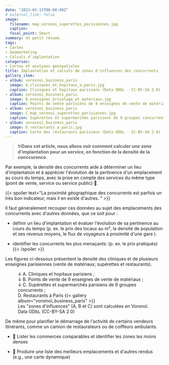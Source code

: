 ```yaml
---
date: "2023-03-13T00:00:00Z"
# external_link: false
image:
  filename: map_voronoi_superettes_parisiennes.jpg
  caption: 
  focal_point: Smart
summary: Un petit résumé.
tags:
- Cartes
- Geomarketing
- Calculs d'implantation
categories: 
- Cartes et analyses geospatiales
title: Implantation et calculs de zones d'influences des concurrents
gallery_item:
- album: voroinoi_business_paris
  image: A_cliniques_et_hopitaux_a_paris.jpg
  caption: Cliniques et hopitaux parisiens (Data ODbL - CC-BY-SA 2.0)
- album: voroinoi_business_paris
  image: B_enseignes_bricolage_et_materiaux.jpg
  caption: Points de vente parisiens de 9 enseignes de vente de matériaux (Data ODbL - CC-BY-SA 2.0)
- album: voroinoi_business_paris
  image: C_map_voronoi_superettes_parisiennes.jpg
  caption: Supérettes et supermarchés parisiens de 9 groupes concurrents (Data ODbL - CC-BY-SA 2.0)
- album: voroinoi_business_paris
  image: D_restaurants_a_paris.jpg
  caption: Carte des restaurants parisiens (Data ODbL - CC-BY-SA 2.0)
---
```


> <strong> ✨Dans cet article, nous allons voir comment calculer une zone d'implantation pour un service, en fonction de la densité de  la conccurence. </strong>

Par exemple, la densité des concurrents aide à déterminer un lieu d'implantation et à apprécier l'évolution de la pertinence d'un emplacement au cours du temps, avec la prise en compte des services du même type (point de vente, service ou service public) 🎯.

{{< spoiler text="La proximité géographique des concurrents est parfois un très bon indicateur, mais il en existe d'autres. " >}} 

Il faut généralement recouper ces données au sujet des emplacements des concurrents avec d'autres données, que ce soit pour :

- définir un lieu d'implantation et évaluer l'évolution de sa pertinence au cours du temps (p. ex. le prix des locaux au m², la densité de population et ses revenus moyens, le flux de voyageurs à proximité d'une gare <i class="fa-solid fa-person-walking-luggage"></i>).

-  identifier les concurrents les plus menaçants: (p. ex. le prix pratiqués)
{{< /spoiler >}}

Les figures ci-dessous présentent la densité des cliniques et de plusieurs enseignes parisiennes (vente de matériaux; supérettes et restaurants).


<figure>  <figcaption> ↓ A. Cliniques et hopitaux parisiens <i class="fa-solid fa-user-doctor"></i>; <br>↓  B. Points de vente de 9 enseignes de vente de matériaux <i class="fa-solid fa-helmet-safety"></i>; <br>↓ C. Supérettes et supermarchés parisiens de 9 groupes concurrents <i class="fa-solid fa-cart-shopping"></i>; <br>D. Restaurants à Paris <i class="fa-solid fa-utensils"></i>{{< gallery album="voroinoi_business_paris" >}}
   <figcaption> Les "zones d'influences" (A, B et C) sont calculées en Voronoï. Data ODbL (CC-BY-SA 2.0)</figcaption> </figcaption>
</figure>

De même pour planifier le démarrage de l'activité de certains vendeurs itinérants, comme un camion de restaurateurs ou de coiffeurs ambulants. 

- <i class="fa-solid fa-hat-wizard"></i> 🔮 Lister les commerces comparables et identifier les zones les moins denses

-  <i class='fa fa-magic' aria-hidden='true'></i>🌟 Produire une liste des meilleurs emplacements et d'autres rendus (e.g., une carte dynamique)
